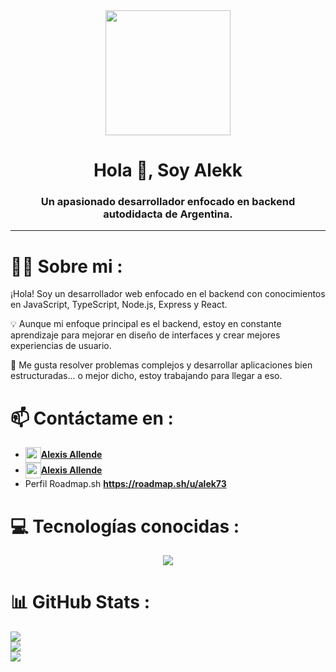 <div id="header" align="center">
    <img src="https://media.giphy.com/media/h408T6Y5GfmXBKW62l/giphy.gif" width="200" />
    <h1 align="center">Hola 👋, Soy Alekk</h1>
    <h3 align="center">Un apasionado desarrollador enfocado en backend autodidacta de Argentina.</h3>
</div>

---

# 👨‍💻 Sobre mi :

¡Hola! Soy un desarrollador web enfocado en el backend con conocimientos en JavaScript, TypeScript, Node.js, Express y React.

💡 Aunque mi enfoque principal es el backend, estoy en constante aprendizaje para mejorar en diseño de interfaces y crear mejores experiencias de usuario.

🎯 Me gusta resolver problemas complejos y desarrollar aplicaciones bien estructuradas... o mejor dicho, estoy trabajando para llegar a eso.

# 📫 Contáctame en :
- **<a href="https://www.linkedin.com/in/alexis-allende/"> <img align="center" width="25px" src="https://img.icons8.com/?size=100&id=xuvGCOXi8Wyg&format=png&color=000000">Alexis Allende</a>**
- **<a href="https://mail.google.com/mail/?view=cm&fs=1&to=aleallende07@gmail.com"> <img align="center" width="25px" src="https://img.icons8.com/?size=100&id=qyRpAggnV0zH&format=png&color=000000">Alexis Allende</a>**
- Perfil Roadmap.sh **https://roadmap.sh/u/alek73**

# 💻 Tecnologías conocidas :
<p align="center">
  <a href="https://skillicons.dev">
    <img src="https://skillicons.dev/icons?i=git,github,html,css,js,ts,nodejs,express,postgres,react,tailwind," />
  </a>
</p>

# 📊 GitHub Stats :
![](https://github-readme-stats.vercel.app/api?username=Alekk73&theme=dark&hide_border=false&include_all_commits=false&count_private=false)<br/>
![](https://github-readme-streak-stats.herokuapp.com/?user=Alekk73&theme=dark&hide_border=false)<br/>
![](https://github-readme-stats.vercel.app/api/top-langs/?username=Alekk73&theme=dark&hide_border=false&include_all_commits=false&count_private=false&layout=compact)
